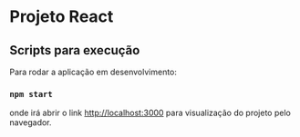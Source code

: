 # Projeto React 

## Scripts para execução

Para rodar a aplicação em desenvolvimento:

### `npm start`

onde irá abrir o link [http://localhost:3000](http://localhost:3000) para visualização do projeto pelo navegador.

